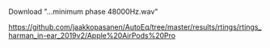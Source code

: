 Download "...minimum phase 48000Hz.wav"

https://github.com/jaakkopasanen/AutoEq/tree/master/results/rtings/rtings_harman_in-ear_2019v2/Apple%20AirPods%20Pro
